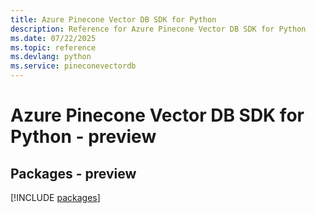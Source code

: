 ```yaml
---
title: Azure Pinecone Vector DB SDK for Python
description: Reference for Azure Pinecone Vector DB SDK for Python
ms.date: 07/22/2025
ms.topic: reference
ms.devlang: python
ms.service: pineconevectordb
---
```

# Azure Pinecone Vector DB SDK for Python - preview
## Packages - preview
[!INCLUDE [packages](pinecone-vector-db-index.md)]